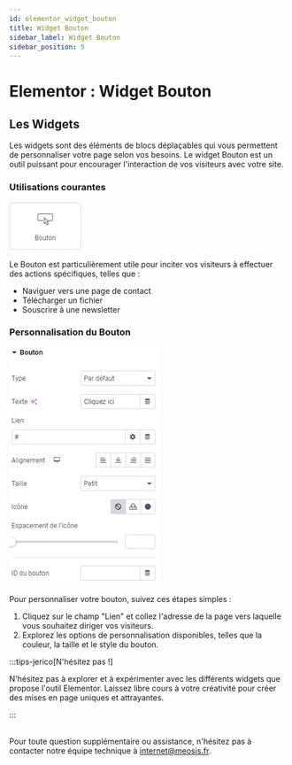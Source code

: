 ```yaml
---
id: elementor_widget_bouton
title: Widget Bouton
sidebar_label: Widget Bouton
sidebar_position: 5
---
```


# Elementor : Widget Bouton

## Les Widgets

Les widgets sont des éléments de blocs déplaçables qui vous permettent de personnaliser votre page selon vos besoins. Le widget Bouton est un outil puissant pour encourager l'interaction de vos visiteurs avec votre site.

### Utilisations courantes

![Bouton](./img/44.jpg)

Le Bouton est particulièrement utile pour inciter vos visiteurs à effectuer des actions spécifiques, telles que :

- Naviguer vers une page de contact
- Télécharger un fichier
- Souscrire à une newsletter

### Personnalisation du Bouton

![Bouton](./img/43.jpg)

Pour personnaliser votre bouton, suivez ces étapes simples :

1. Cliquez sur le champ "Lien" et collez l'adresse de la page vers laquelle vous souhaitez diriger vos visiteurs.
2. Explorez les options de personnalisation disponibles, telles que la couleur, la taille et le style du bouton.

:::tips-jerico[N'hésitez pas !]

N'hésitez pas à explorer et à expérimenter avec les différents widgets que propose l'outil Elementor. Laissez libre cours à votre créativité pour créer des mises en page uniques et attrayantes. 

:::

\
Pour toute question supplémentaire ou assistance, n'hésitez pas à contacter notre équipe technique à internet@meosis.fr.
